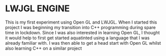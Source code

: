 # LWJGL ENGINE
This is my first experiment using Open GL and LWJGL. When I started this project I was beginning my transition into C++ programming during spare time in lockdown. Since I was also interested in learning Open GL, I thought it would help to first get started aquatinted using a language that I was already familiar with. I was then able to get a head start with Open GL whilst also learning C++ on a similar project
